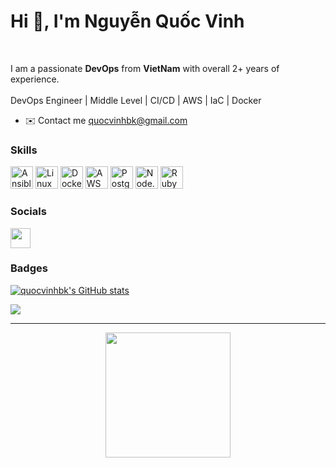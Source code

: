 # Hi 👋, **I'm Nguyễn Quốc Vinh**

<br />

I am a passionate **DevOps** from **VietNam** with overall 2+ years of experience.
<br />
<br />
DevOps Engineer | Middle Level | CI/CD | AWS | IaC | Docker

* ✉️ Contact me [quocvinhbk@gmail.com](mailto:quocvinhbk@gmail.com)

### Skills

<p align="left">
<a href="https://docs.ansible.com/" target="_blank" rel="noreferrer"><img src="https://cdn.jsdelivr.net/gh/devicons/devicon@latest/icons/ansible/ansible-original.svg" width="36" height="36" alt="Ansible" /></a>
<a href="https://www.linux.org" target="_blank" rel="noreferrer"><img src="https://raw.githubusercontent.com/danielcranney/readme-generator/main/public/icons/skills/linux-colored.svg" width="36" height="36" alt="Linux" /></a>
<a href="https://www.docker.com/" target="_blank" rel="noreferrer"><img src="https://raw.githubusercontent.com/danielcranney/readme-generator/main/public/icons/skills/docker-colored.svg" width="36" height="36" alt="Docker" /></a>
<a href="https://aws.amazon.com/" target="_blank" rel="noreferrer"><img src="https://raw.githubusercontent.com/danielcranney/readme-generator/main/public/icons/skills/aws-colored.svg" width="36" height="36" alt="AWS" /></a>
<a href="https://www.postgresql.org/" target="_blank" rel="noreferrer"><img src="https://raw.githubusercontent.com/danielcranney/readme-generator/main/public/icons/skills/postgresql-colored.svg" width="36" height="36" alt="PostgreSQL" /></a>
<a href="https://nodejs.org/" target="_blank" rel="noreferrer"><img src="https://raw.githubusercontent.com/danielcranney/readme-generator/main/public/icons/skills/nodejs-colored.svg" width="36" height="36" alt="Node.js" /></a>
<a href="https://www.ruby-lang.org/" target="_blank" rel="noreferrer"><img src="https://raw.githubusercontent.com/danielcranney/readme-generator/main/public/icons/skills/ruby-colored.svg" width="36" height="36" alt="Ruby" /></a>
</p>


### Socials

<a href="https://www.linkedin.com/in/quocvinhbk" target="_blank" rel="noreferrer"> <picture> <source media="(prefers-color-scheme: dark)" srcset="https://raw.githubusercontent.com/danielcranney/readme-generator/main/public/icons/socials/linkedin-dark.svg" /> <source media="(prefers-color-scheme: light)" srcset="https://raw.githubusercontent.com/danielcranney/readme-generator/main/public/icons/socials/linkedin.svg" />
<img src="https://raw.githubusercontent.com/danielcranney/readme-generator/main/public/icons/socials/linkedin.svg" width="32" height="32" /> </picture> </a>


### Badges

<a href="http://www.github.com/quocvinhbk"><img src="https://github-readme-stats.vercel.app/api?username=quocvinhbk&show_icons=true&hide=&count_private=true&title_color=0891b2&text_color=ffffff&icon_color=0891b2&bg_color=1c1917&hide_border=true&show_icons=true" alt="quocvinhbk's GitHub stats" /></a>

<a href="http://www.github.com/quocvinhbk"><img src="https://github-readme-streak-stats.herokuapp.com/?user=quocvinhbk&stroke=ffffff&background=1c1917&ring=0891b2&fire=0891b2&currStreakNum=ffffff&currStreakLabel=0891b2&sideNums=ffffff&sideLabels=ffffff&dates=ffffff&hide_border=true" /></a>
<br />
<hr>
<div align="center">
 <img src="https://komarev.com/ghpvc/?username=quocvinhbk&style=for-the-badge&color=orange" width="200" />
</div>
